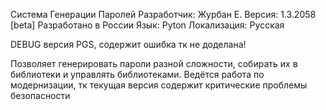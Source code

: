 Система Генерации Паролей
Разработчик: Журбан Е.
Версия: 1.3.2058 [beta]
Разработано в России
Язык: Pyton
Локализация: Русская

DEBUG версия PGS, содержит ошибка тк не доделана!

Позволяет генерировать пароли разной сложности, собирать их в библиотеки и управлять библиотеками. Ведётся работа по модернизации, тк текущая версия содержит критические проблемы безопасности
